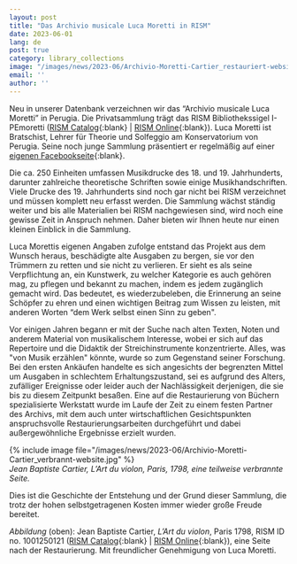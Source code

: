 ```yaml
---
layout: post
title: "Das Archivio musicale Luca Moretti in RISM"
date: 2023-06-01
lang: de
post: true
category: library_collections
image: "/images/news/2023-06/Archivio-Moretti-Cartier_restauriert-website.jpg"
email: ''
author: ''
---
```


Neu in unserer Datenbank verzeichnen wir das “Archivio musicale Luca Moretti” in Perugia. Die Privatsammlung trägt das RISM Bibliothekssigel I-PEmoretti ([RISM Catalog](https://opac.rism.info/search?View=rism&siglum=I-PEmoretti){:blank} \| [RISM Online](https://rism.online/institutions/51007141){:blank}). Luca Moretti ist Bratschist, Lehrer für Theorie und Solfeggio am Konservatorium von Perugia. Seine noch junge Sammlung präsentiert er regelmäßig auf einer [eigenen Facebookseite](https://www.facebook.com/profile.php?id=100077097931527){:blank}.  

Die ca. 250 Einheiten umfassen Musikdrucke des 18. und 19. Jahrhunderts, darunter zahlreiche theoretische Schriften sowie einige Musikhandschriften. Viele Drucke des 19. Jahrhunderts sind noch gar nicht bei RISM verzeichnet und müssen komplett neu erfasst werden. Die Sammlung wächst ständig weiter und bis alle Materialien bei RISM nachgewiesen sind, wird noch eine gewisse Zeit in Anspruch nehmen. Daher bieten wir Ihnen heute nur einen kleinen Einblick in die Sammlung.  

Luca Morettis eigenen Angaben zufolge entstand das Projekt aus dem Wunsch heraus, beschädigte alte Ausgaben zu bergen, sie vor den Trümmern zu retten und sie nicht zu verlieren. Er sieht es als seine Verpflichtung an, ein Kunstwerk, zu welcher Kategorie es auch gehören mag, zu pflegen und bekannt zu machen, indem es jedem zugänglich gemacht wird. Das bedeutet, es wiederzubeleben, die Erinnerung an seine Schöpfer zu ehren und einen wichtigen Beitrag zum Wissen zu leisten, mit anderen Worten “dem Werk selbst einen Sinn zu geben".  

Vor einigen Jahren begann er mit der Suche nach alten Texten, Noten und anderem Material von musikalischem Interesse, wobei er sich auf das Repertoire und die Didaktik der Streichinstrumente konzentrierte. Alles, was "von Musik erzählen" könnte, wurde so zum Gegenstand seiner Forschung. Bei den ersten Ankäufen handelte es sich angesichts der begrenzten Mittel um Ausgaben in schlechtem Erhaltungszustand, sei es aufgrund des Alters, zufälliger Ereignisse oder leider auch der Nachlässigkeit derjenigen, die sie bis zu diesem Zeitpunkt besaßen. Eine auf die Restaurierung von Büchern spezialisierte Werkstatt wurde im Laufe der Zeit zu einem festen Partner des Archivs, mit dem auch unter wirtschaftlichen Gesichtspunkten anspruchsvolle Restaurierungsarbeiten durchgeführt und dabei außergewöhnliche Ergebnisse erzielt wurden.  

{% include image file="/images/news/2023-06/Archivio-Moretti-Cartier_verbrannt-website.jpg" %}  
_Jean Baptiste Cartier, L’Art du violon, Paris, 1798, eine teilweise verbrannte Seite._  

Dies ist die Geschichte der Entstehung und der Grund dieser Sammlung, die trotz der hohen selbstgetragenen Kosten immer wieder große Freude bereitet.  

_Abbildung_ (oben): Jean Baptiste Cartier, _L’Art du violon_, Paris 1798, RISM ID no. 1001250121 ([RISM Catalog](https://opac.rism.info/search?id=1001250121&View=rism){:blank} \| [RISM Online](https://rism.online/sources/1001250121){:blank}), eine Seite nach der Restaurierung. Mit freundlicher Genehmigung von Luca Moretti.
